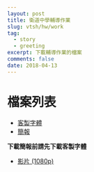 ```yaml
---
layout: post
title: 衛道中學輔導作業
slug: vtsh/hw/work
tag:
  - story
  - greeting
excerpt: 下載輔導作業的檔案
comments: false
date: 2018-04-13
---
```

# 檔案列表

* [客製字體](/files/SentyTEA.ttf)
* [簡報](/files/vtsh-hw-work-powerpoint.odp)

**下載簡報前請先下載客製字體**

* [影片 (1080p)](https://drive.google.com/file/d/1GOibq3JvqcDlvu5A09vRqihQUd44-mLX/view?usp=sharing)
